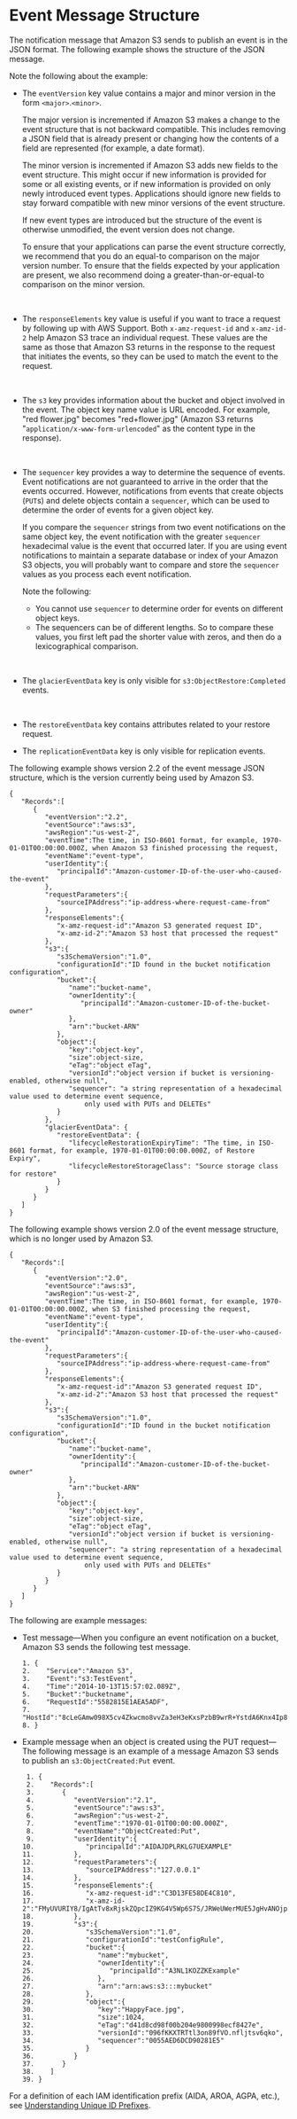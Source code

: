 # Event Message Structure<a name="notification-content-structure"></a>

The notification message that Amazon S3 sends to publish an event is in the JSON format\. The following example shows the structure of the JSON message\. 

Note the following about the example:
+ The `eventVersion` key value contains a major and minor version in the form `<major>`\.`<minor>`\.

  The major version is incremented if Amazon S3 makes a change to the event structure that is not backward compatible\. This includes removing a JSON field that is already present or changing how the contents of a field are represented \(for example, a date format\)\.

  The minor version is incremented if Amazon S3 adds new fields to the event structure\. This might occur if new information is provided for some or all existing events, or if new information is provided on only newly introduced event types\. Applications should ignore new fields to stay forward compatible with new minor versions of the event structure\.

  If new event types are introduced but the structure of the event is otherwise unmodified, the event version does not change\.

  To ensure that your applications can parse the event structure correctly, we recommend that you do an equal\-to comparison on the major version number\. To ensure that the fields expected by your application are present, we also recommend doing a greater\-than\-or\-equal\-to comparison on the minor version\.

   
+ The `responseElements` key value is useful if you want to trace a request by following up with AWS Support\. Both `x-amz-request-id` and `x-amz-id-2` help Amazon S3 trace an individual request\. These values are the same as those that Amazon S3 returns in the response to the request that initiates the events, so they can be used to match the event to the request\.

   
+ The `s3` key provides information about the bucket and object involved in the event\. The object key name value is URL encoded\. For example, "red flower\.jpg" becomes "red\+flower\.jpg" \(Amazon S3 returns "`application/x-www-form-urlencoded`" as the content type in the response\)\.

   
+ The `sequencer` key provides a way to determine the sequence of events\. Event notifications are not guaranteed to arrive in the order that the events occurred\. However, notifications from events that create objects \(`PUT`s\) and delete objects contain a `sequencer`, which can be used to determine the order of events for a given object key\. 

  If you compare the `sequencer` strings from two event notifications on the same object key, the event notification with the greater `sequencer` hexadecimal value is the event that occurred later\. If you are using event notifications to maintain a separate database or index of your Amazon S3 objects, you will probably want to compare and store the `sequencer` values as you process each event notification\. 

  Note the following:
  + You cannot use `sequencer` to determine order for events on different object keys\.
  + The sequencers can be of different lengths\. So to compare these values, you first left pad the shorter value with zeros, and then do a lexicographical comparison\.

   
+ The `glacierEventData` key is only visible for `s3:ObjectRestore:Completed` events\. 

   
+ The `restoreEventData` key contains attributes related to your restore request\.
+ The `replicationEventData` key is only visible for replication events\.

The following example shows version 2\.2 of the event message JSON structure, which is the version currently being used by Amazon S3\.

```
{  
   "Records":[  
      {  
         "eventVersion":"2.2",
         "eventSource":"aws:s3",
         "awsRegion":"us-west-2",
         "eventTime":The time, in ISO-8601 format, for example, 1970-01-01T00:00:00.000Z, when Amazon S3 finished processing the request,
         "eventName":"event-type",
         "userIdentity":{  
            "principalId":"Amazon-customer-ID-of-the-user-who-caused-the-event"
         },
         "requestParameters":{  
            "sourceIPAddress":"ip-address-where-request-came-from"
         },
         "responseElements":{  
            "x-amz-request-id":"Amazon S3 generated request ID",
            "x-amz-id-2":"Amazon S3 host that processed the request"
         },
         "s3":{  
            "s3SchemaVersion":"1.0",
            "configurationId":"ID found in the bucket notification configuration",
            "bucket":{  
               "name":"bucket-name",
               "ownerIdentity":{  
                  "principalId":"Amazon-customer-ID-of-the-bucket-owner"
               },
               "arn":"bucket-ARN"
            },
            "object":{  
               "key":"object-key",
               "size":object-size,
               "eTag":"object eTag",
               "versionId":"object version if bucket is versioning-enabled, otherwise null",
               "sequencer": "a string representation of a hexadecimal value used to determine event sequence, 
                   only used with PUTs and DELETEs"
            }
         },
         "glacierEventData": {
            "restoreEventData": {
               "lifecycleRestorationExpiryTime": "The time, in ISO-8601 format, for example, 1970-01-01T00:00:00.000Z, of Restore Expiry",
               "lifecycleRestoreStorageClass": "Source storage class for restore"
            }
         }
      }
   ]
}
```

The following example shows version 2\.0 of the event message structure, which is no longer used by Amazon S3\.

```
{  
   "Records":[  
      {  
         "eventVersion":"2.0",
         "eventSource":"aws:s3",
         "awsRegion":"us-west-2",
         "eventTime":The time, in ISO-8601 format, for example, 1970-01-01T00:00:00.000Z, when S3 finished processing the request,
         "eventName":"event-type",
         "userIdentity":{  
            "principalId":"Amazon-customer-ID-of-the-user-who-caused-the-event"
         },
         "requestParameters":{  
            "sourceIPAddress":"ip-address-where-request-came-from"
         },
         "responseElements":{  
            "x-amz-request-id":"Amazon S3 generated request ID",
            "x-amz-id-2":"Amazon S3 host that processed the request"
         },
         "s3":{  
            "s3SchemaVersion":"1.0",
            "configurationId":"ID found in the bucket notification configuration",
            "bucket":{  
               "name":"bucket-name",
               "ownerIdentity":{  
                  "principalId":"Amazon-customer-ID-of-the-bucket-owner"
               },
               "arn":"bucket-ARN"
            },
            "object":{  
               "key":"object-key",
               "size":object-size,
               "eTag":"object eTag",
               "versionId":"object version if bucket is versioning-enabled, otherwise null",
               "sequencer": "a string representation of a hexadecimal value used to determine event sequence, 
                   only used with PUTs and DELETEs"
            }
         }
      }
   ]
}
```

The following are example messages:
+ Test message—When you configure an event notification on a bucket, Amazon S3 sends the following test message\.

  ```
  1. {  
  2.    "Service":"Amazon S3",
  3.    "Event":"s3:TestEvent",
  4.    "Time":"2014-10-13T15:57:02.089Z",
  5.    "Bucket":"bucketname",
  6.    "RequestId":"5582815E1AEA5ADF",
  7.    "HostId":"8cLeGAmw098X5cv4Zkwcmo8vvZa3eH3eKxsPzbB9wrR+YstdA6Knx4Ip8EXAMPLE"
  8. }
  ```
+ Example message when an object is created using the PUT request—The following message is an example of a message Amazon S3 sends to publish an `s3:ObjectCreated:Put` event\.

  ```
   1. {  
   2.    "Records":[  
   3.       {  
   4.          "eventVersion":"2.1",
   5.          "eventSource":"aws:s3",
   6.          "awsRegion":"us-west-2",
   7.          "eventTime":"1970-01-01T00:00:00.000Z",
   8.          "eventName":"ObjectCreated:Put",
   9.          "userIdentity":{  
  10.             "principalId":"AIDAJDPLRKLG7UEXAMPLE"
  11.          },
  12.          "requestParameters":{  
  13.             "sourceIPAddress":"127.0.0.1"
  14.          },
  15.          "responseElements":{  
  16.             "x-amz-request-id":"C3D13FE58DE4C810",
  17.             "x-amz-id-2":"FMyUVURIY8/IgAtTv8xRjskZQpcIZ9KG4V5Wp6S7S/JRWeUWerMUE5JgHvANOjpD"
  18.          },
  19.          "s3":{  
  20.             "s3SchemaVersion":"1.0",
  21.             "configurationId":"testConfigRule",
  22.             "bucket":{  
  23.                "name":"mybucket",
  24.                "ownerIdentity":{  
  25.                   "principalId":"A3NL1KOZZKExample"
  26.                },
  27.                "arn":"arn:aws:s3:::mybucket"
  28.             },
  29.             "object":{  
  30.                "key":"HappyFace.jpg",
  31.                "size":1024,
  32.                "eTag":"d41d8cd98f00b204e9800998ecf8427e",
  33.                "versionId":"096fKKXTRTtl3on89fVO.nfljtsv6qko",
  34.                "sequencer":"0055AED6DCD90281E5"
  35.             }
  36.          }
  37.       }
  38.    ]
  39. }
  ```

For a definition of each IAM identification prefix \(AIDA, AROA, AGPA, etc\.\), see [Understanding Unique ID Prefixes](https://docs.aws.amazon.com/IAM/latest/UserGuide/reference_identifiers.html#identifiers-prefixesl)\.